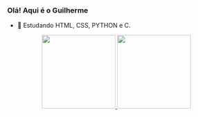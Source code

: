 ### Olá! Aqui é o Guilherme

- 🌱 Estudando HTML, CSS, PYTHON e C.

<div align="center">
  <a href="https://github.com/Guilhermefls">
  <img height="170em" src="https://github-readme-stats.vercel.app/api?username=Guilhermefls&show_icons=true&theme=algolia&include_all_commits=true&count_private=true"/>
  <img height="170em" src="https://github-readme-stats.vercel.app/api/top-langs/?username=Guilhermefls&layout=compact&langs_count=7&theme=algolia"/>
</div>

